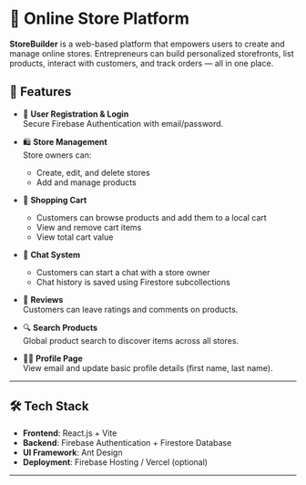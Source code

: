 # 🛒  Online Store Platform

**StoreBuilder** is a web-based platform that empowers users to create and manage online stores. Entrepreneurs can build personalized storefronts, list products, interact with customers, and track orders — all in one place.

## 🚀 Features

- 👤 **User Registration & Login**  
  Secure Firebase Authentication with email/password.

- 🛍️ **Store Management**  
  Store owners can:
  - Create, edit, and delete stores
  - Add and manage products

- 🛒 **Shopping Cart**  
  - Customers can browse products and add them to a local cart
  - View and remove cart items
  - View total cart value

- 💬 **Chat System**  
  - Customers can start a chat with a store owner
  - Chat history is saved using Firestore subcollections

- 🧾 **Reviews**  
  Customers can leave ratings and comments on products.

- 🔍 **Search Products**  
  Global product search to discover items across all stores.

- 👨‍💼 **Profile Page**  
  View email and update basic profile details (first name, last name).

---

## 🛠️ Tech Stack

- **Frontend**: React.js + Vite  
- **Backend**: Firebase Authentication + Firestore Database  
- **UI Framework**: Ant Design  
- **Deployment**: Firebase Hosting / Vercel (optional)

---



